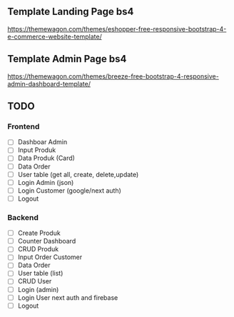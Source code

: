 ## Template Landing Page bs4

https://themewagon.com/themes/eshopper-free-responsive-bootstrap-4-e-commerce-website-template/

## Template Admin Page bs4

https://themewagon.com/themes/breeze-free-bootstrap-4-responsive-admin-dashboard-template/

## TODO

### Frontend

- [ ] Dashboar Admin
- [ ] Input Produk
- [ ] Data Produk (Card)
- [ ] Data Order
- [ ] User table (get all, create, delete,update)
- [ ] Login Admin (json)
- [ ] Login Customer (google/next auth)
- [ ] Logout

### Backend

- [ ] Create Produk
- [ ] Counter Dashboard
- [ ] CRUD Produk
- [ ] Input Order Customer 
- [ ] Data Order
- [ ] User table (list)
- [ ] CRUD User
- [ ] Login (admin)
- [ ] Login User next auth and firebase
- [ ] Logout
